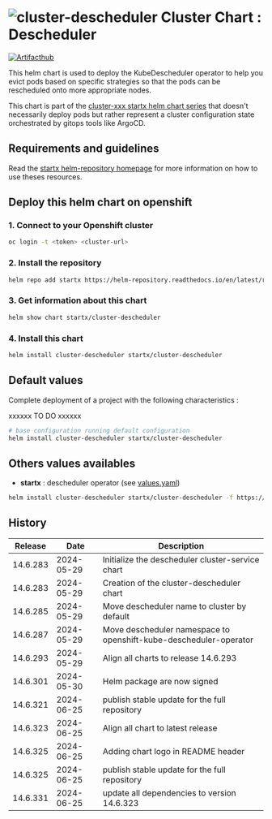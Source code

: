 # ![cluster-descheduler](https://helm-repository.readthedocs.io/en/latest/img/cluster-descheduler.svg "Cluster Chart : Descheduler") Cluster Chart : Descheduler
[![Artifacthub](https://img.shields.io/badge/ArtifactHub-STARTX_cluster--descheduler-8A2BE2.svg)](https://artifacthub.io/packages/search?ts_query_web=cluster+descheduler+startx)

This helm chart is used to deploy the KubeDescheduler operator to help you evict pods based on specific strategies so that the pods can be rescheduled onto more appropriate nodes.

This chart is part of the [cluster-xxx startx helm chart series](https://helm-repository.readthedocs.io#cluster-helm-charts) that doesn't necessarily deploy pods but rather represent a cluster configuration state orchestrated by gitops tools like ArgoCD.

## Requirements and guidelines

Read the [startx helm-repository homepage](https://helm-repository.readthedocs.io) for
more information on how to use theses resources.

## Deploy this helm chart on openshift

### 1. Connect to your Openshift cluster

```bash
oc login -t <token> <cluster-url>
```

### 2. Install the repository

```bash
helm repo add startx https://helm-repository.readthedocs.io/en/latest/repos/stable/
```

### 3. Get information about this chart

```bash
helm show chart startx/cluster-descheduler
```

### 4. Install this chart

```bash
helm install cluster-descheduler startx/cluster-descheduler
```

## Default values

Complete deployment of a project with the following characteristics :

xxxxxx TO DO xxxxxx

```bash
# base configuration running default configuration
helm install cluster-descheduler startx/cluster-descheduler
```

## Others values availables

- **startx** : descheduler operator (see [values.yaml](https://raw.githubusercontent.com/startxfr/helm-repository/master/charts/cluster-descheduler/values-startx.yaml))

```bash
helm install cluster-descheduler startx/cluster-descheduler -f https://raw.githubusercontent.com/startxfr/helm-repository/master/charts/cluster-descheduler/values-startx.yaml
```

## History

| Release  | Date       | Description                                                       |
| -------- | ---------- | ----------------------------------------------------------------- |
| 14.6.283 | 2024-05-29 | Initialize the descheduler cluster-service chart                  |
| 14.6.283 | 2024-05-29 | Creation of the cluster-descheduler chart                         |
| 14.6.285 | 2024-05-29 | Move descheduler name to cluster by default                       |
| 14.6.287 | 2024-05-29 | Move descheduler namespace to openshift-kube-descheduler-operator |
| 14.6.293 | 2024-05-29 | Align all charts to release 14.6.293
| 14.6.301 | 2024-05-30 | Helm package are now signed
| 14.6.321 | 2024-06-25 | publish stable update for the full repository
| 14.6.323 | 2024-06-25 | Align all chart to latest release
| 14.6.325 | 2024-06-25 | Adding chart logo in README header
| 14.6.325 | 2024-06-25 | publish stable update for the full repository
| 14.6.331 | 2024-06-25 | update all dependencies to version 14.6.323
